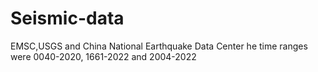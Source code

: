 # Seismic-data
EMSC,USGS and China National Earthquake Data Center
he time ranges were 0040-2020, 1661-2022 and 2004-2022
